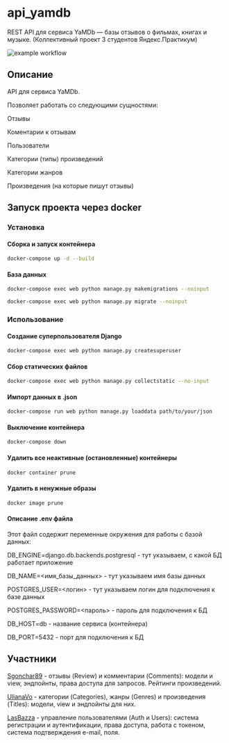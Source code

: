 # api_yamdb
REST API для сервиса YaMDb — базы отзывов о фильмах, книгах и музыке. (Коллективный проект 3 студентов Яндекс.Практикум)

![example workflow](https://github.com/Sgonchar89/yamdb_final/actions/workflows/yamdb_workflow.yml/badge.svg)

## Описание

API для сервиса YaMDb.

Позволяет работать со следующими сущностями:

Отзывы 

Коментарии к отзывам

Пользователи 

Категории (типы) произведений

Категории жанров

Произведения (на которые пишут отзывы)

## Запуск проекта через docker

### Установка

#### Сборка и запуск контейнера
```bash
docker-compose up -d --build
```
#### База данных
```bash
docker-compose exec web python manage.py makemigrations --noinput
```
```bash
docker-compose exec web python manage.py migrate --noinput
```

### Использование

#### Создание суперпользователя Django
```bash
docker-compose exec web python manage.py createsuperuser
```
#### Сбор статических файлов
```bash
docker-compose exec web python manage.py collectstatic --no-input 
```
#### Импорт данных в .json
```bash
docker-compose run web python manage.py loaddata path/to/your/json
```
#### Выключение контейнера
```bash
docker-compose down
```
#### Удалить все неактивные (остановленные) контейнеры
```bash
docker container prune
```
#### Удалить в ненужные образы
```bash
docker image prune
```
#### Описание .env файла 
Этот файл содержит переменные окружения для работы с базой данных:

DB_ENGINE=django.db.backends.postgresql - тут указываем, с какой БД работает приложение 

DB_NAME=<имя_базы_данных> - тут указываем имя базы данных

POSTGRES_USER=<логин> - тут указываем логин для подключения к базе данных

POSTGRES_PASSWORD=<пароль> - пароль для подключения к БД 

DB_HOST=db - название сервиса (контейнера)

DB_PORT=5432 - порт для подключения к БД 

## Участники 
[Sgonchar89](https://github.com/Sgonchar89) - отзывы (Review) и комментарии (Comments): модели и view, эндпойнты, права доступа для запросов. Рейтинги произведений.

[UlianaVo](https://github.com/UlianaVo) - категории (Categories), жанры (Genres) и произведения (Titles): модели, view и эндпойнты для них.

[LasBazza](https://github.com/LasBazza) - управление пользователями (Auth и Users): система регистрации и аутентификации, права доступа, работа с токеном, система подтверждения e-mail, поля.